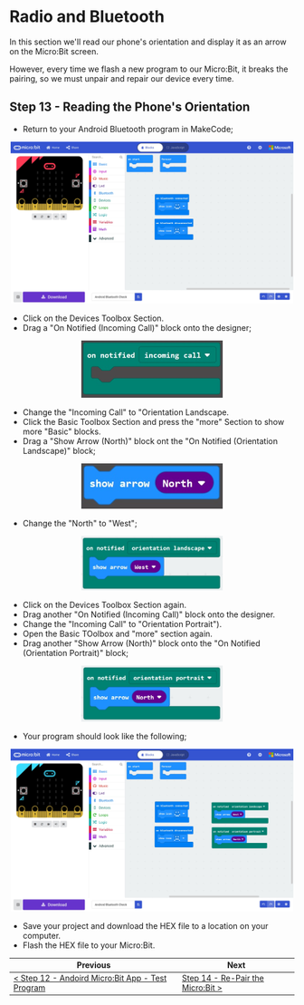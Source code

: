 # Radio and Bluetooth #

In this section we'll read our phone's orientation and display it as an arrow on the Micro:Bit screen.

However, every time we flash a new program to our Micro:Bit, it breaks the pairing, so we must unpair and repair our device every time. 

## Step 13 - Reading the Phone's Orientation ##

- Return to your Android Bluetooth program in MakeCode;

<p align="center">
    <img src="images/11-android-bluetooth-program.jpg" width="500px" >
</p>

- Click on the Devices Toolbox Section.
- Drag a "On Notified (Incoming Call)" block onto the designer;

<p align="center">
    <img src="images/13-on-notified-block.jpg" width="250px" >
</p>

- Change the "Incoming Call" to "Orientation Landscape.
- Click the Basic Toolbox Section and press the "more" Section to show more "Basic" blocks.
- Drag a  "Show Arrow (North)" block ont the "On Notified (Orientation Landscape)" block;

<p align="center">
    <img src="images/13-show-arrow-north.jpg" width="250px" >
</p>

- Change the "North" to "West";

<p align="center">
    <img src="images/13-on-notified-block-placed.jpg" width="250px" >
</p>

- Click on the Devices Toolbox Section again.
- Drag another "On Notified (Incoming Call)" block onto the designer.
- Change the "Incoming Call" to "Orientation Portrait").
- Open the Basic TOolbox and "more" section again.
- Drag another "Show Arrow (North)" block onto the "On Notified (Orientation Portrait)" block;

<p align="center">
    <img src="images/13-on-notified-block-portrait-placed.jpg" width="250px" >
</p>

- Your program should look like the following;

<p align="center">
    <img src="images/13-orientation-app.jpg" width="500px" >
</p>

- Save your project and download the HEX file to a location on your computer.
- Flash the HEX file to your Micro:Bit.

| Previous | Next |
| -------- | ---- |
| [< Step 12 - Andoird Micro:Bit App - Test Program](12-android-bluetooth-app.md) |[ Step 14 - Re-Pair the Micro:Bit >](14-android-bluetooth-re-pair.md) |